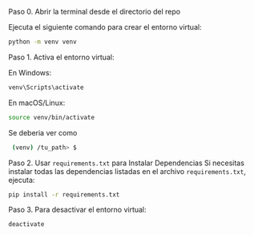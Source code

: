 Paso 0. Abrir la terminal desde el directorio del repo

Ejecuta el siguiente comando para crear el entorno virtual:

```bash
python -m venv venv
```

Paso 1. Activa el entorno virtual:

En Windows:

```bash
venv\Scripts\activate
```

En macOS/Linux:
```bash
source venv/bin/activate
```

Se deberia ver como
```bash
 (venv) /tu_path> $ 
```


Paso 2. Usar `requirements.txt` para Instalar Dependencias
Si necesitas instalar todas las dependencias listadas en el archivo `requirements.txt`, ejecuta:

```bash
pip install -r requirements.txt
```

Paso 3. Para desactivar el entorno virtual:

```bash
deactivate 
```
